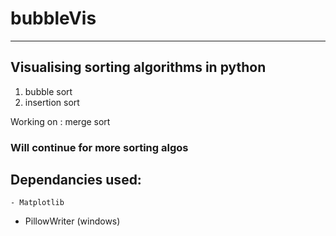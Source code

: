 # bubbleVis
---
## Visualising sorting algorithms in python

1. bubble sort
1. insertion sort

Working on : merge sort

### Will continue for more sorting algos

## Dependancies used:
    - Matplotlib
- PillowWriter (windows)
